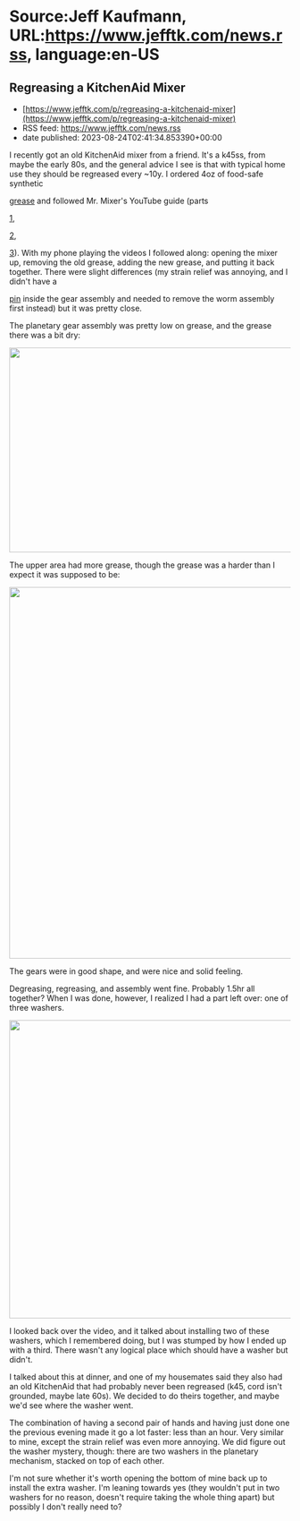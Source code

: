 # Source:Jeff Kaufmann, URL:https://www.jefftk.com/news.rss, language:en-US

## Regreasing a KitchenAid Mixer
 - [https://www.jefftk.com/p/regreasing-a-kitchenaid-mixer](https://www.jefftk.com/p/regreasing-a-kitchenaid-mixer)
 - RSS feed: https://www.jefftk.com/news.rss
 - date published: 2023-08-24T02:41:34.853390+00:00

<p><span>

I recently got an old KitchenAid mixer from a friend.  It's a k45ss,
from maybe the early 80s, and the general advice I see is that with
typical home use they should be regreased every ~10y.  I ordered 4oz of
food-safe synthetic </span>

<a href="https://www.amazon.com/dp/B08ZYCQVRD">grease</a> and followed
Mr. Mixer's YouTube guide (parts 

<a href="https://www.youtube.com/watch?v=EW9BQ-oPFkk">1</a>, 

<a href="https://www.youtube.com/watch?v=L-qMOyhb2xc">2</a>, 

<a href="https://www.youtube.com/watch?v=UmnD6Y5jNMg">3</a>).  With my
phone playing the videos I followed along: opening the mixer up,
removing the old grease, adding the new grease, and putting it back
together.  There were slight differences (my strain relief was
annoying, and I didn't have a 

<a href="https://youtu.be/L-qMOyhb2xc?si=dYgKmFXzWSKtX7o1&amp;t=133">pin</a>
inside the gear assembly and needed to remove the worm assembly first
instead) but it was pretty close.



<p>

The planetary gear assembly was pretty low on grease, and the grease
there was a bit dry:

</p>

<p>

<a href="https://www.jefftk.com/kitchen-aid-planetary-low-grease-big.jpg"><img class="mobile-fullwidth" height="366" src="https://www.jefftk.com/kitchen-aid-planetary-low-grease.jpg" width="550" /><div class="image-vertical-spacer"></div></a>

</p>

<p>

The upper area had more grease, though the grease was a harder
than I expect it was supposed to be:

</p>

<p>

<a href="https://www.jefftk.com/kitchen-aid-head-internal-old-grease-big.jpg"><img class="mobile-fullwidth" height="664" src="https://www.jefftk.com/kitchen-aid-head-internal-old-grease.jpg" width="550" /><div class="image-vertical-spacer"></div></a>

</p>

<p>

The gears were in good shape, and were nice and solid feeling.

</p>

<p>

Degreasing, regreasing, and assembly went fine. Probably 1.5hr all
together? When I was done, however, I realized I had a part left over:
one of three washers.

</p>

<p>

<a href="https://www.jefftk.com/kitchen-aid-extra-washer-big.jpg"><img class="mobile-fullwidth" height="533" src="https://www.jefftk.com/kitchen-aid-extra-washer.jpg" width="550" /><div class="image-vertical-spacer"></div></a>

</p>

<p>

I looked back over the video, and it talked about installing two of
these washers, which I remembered doing, but I was stumped by how I
ended up with a third.  There wasn't any logical place which should
have a washer but didn't.

</p>

<p>

I talked about this at dinner, and one of my housemates said they also
had an old KitchenAid that had probably never been regreased (k45,
cord isn't grounded, maybe late 60s). We decided to do theirs
together, and maybe we'd see where the washer went.

</p>

<p>

The combination of having a second pair of hands and having just done
one the previous evening made it go a lot faster: less than an
hour. Very similar to mine, except the strain relief was even more
annoying. We did figure out the washer mystery, though: there are two
washers in the planetary mechanism, stacked on top of each other.

</p>

<p>

I'm not sure whether it's worth opening the bottom of mine back up to
install the extra washer.  I'm leaning towards yes (they wouldn't put
in two washers for no reason, doesn't require taking the whole thing
apart) but possibly I don't really need to?

  </p>

